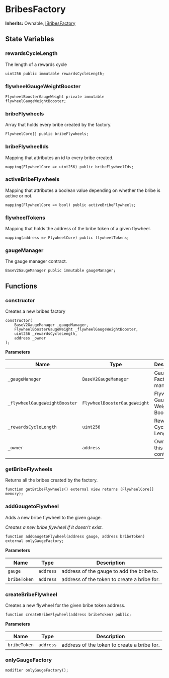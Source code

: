 # BribesFactory

**Inherits:**
Ownable, [IBribesFactory](/gauges/interfaces/IBribesFactory.sol/interface.IBribesFactory.md)


## State Variables
### rewardsCycleLength
The length of a rewards cycle


```solidity
uint256 public immutable rewardsCycleLength;
```


### flywheelGaugeWeightBooster

```solidity
FlywheelBoosterGaugeWeight private immutable flywheelGaugeWeightBooster;
```


### bribeFlywheels
Array that holds every bribe created by the factory.


```solidity
FlywheelCore[] public bribeFlywheels;
```


### bribeFlywheelIds
Mapping that attributes an id to every bribe created.


```solidity
mapping(FlywheelCore => uint256) public bribeFlywheelIds;
```


### activeBribeFlywheels
Mapping that attributes a boolean value depending on whether the bribe is active or not.


```solidity
mapping(FlywheelCore => bool) public activeBribeFlywheels;
```


### flywheelTokens
Mapping that holds the address of the bribe token of a given flywheel.


```solidity
mapping(address => FlywheelCore) public flywheelTokens;
```


### gaugeManager
The gauge manager contract.


```solidity
BaseV2GaugeManager public immutable gaugeManager;
```


## Functions
### constructor

Creates a new bribes factory


```solidity
constructor(
    BaseV2GaugeManager _gaugeManager,
    FlywheelBoosterGaugeWeight _flywheelGaugeWeightBooster,
    uint256 _rewardsCycleLength,
    address _owner
);
```
**Parameters**

|Name|Type|Description|
|----|----|-----------|
|`_gaugeManager`|`BaseV2GaugeManager`|Gauge Factory manager|
|`_flywheelGaugeWeightBooster`|`FlywheelBoosterGaugeWeight`|Flywheel Gauge Weight Booster|
|`_rewardsCycleLength`|`uint256`|Rewards Cycle Length|
|`_owner`|`address`|Owner of this contract|


### getBribeFlywheels

Returns all the bribes created by the factory.


```solidity
function getBribeFlywheels() external view returns (FlywheelCore[] memory);
```

### addGaugetoFlywheel

Adds a new bribe flywheel to the given gauge.

*Creates a new bribe flywheel if it doesn't exist.*


```solidity
function addGaugetoFlywheel(address gauge, address bribeToken) external onlyGaugeFactory;
```
**Parameters**

|Name|Type|Description|
|----|----|-----------|
|`gauge`|`address`|address of the gauge to add the bribe to.|
|`bribeToken`|`address`|address of the token to create a bribe for.|


### createBribeFlywheel

Creates a new flywheel for the given bribe token address.


```solidity
function createBribeFlywheel(address bribeToken) public;
```
**Parameters**

|Name|Type|Description|
|----|----|-----------|
|`bribeToken`|`address`|address of the token to create a bribe for.|


### onlyGaugeFactory


```solidity
modifier onlyGaugeFactory();
```

